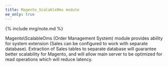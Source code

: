 ```yaml
---
title: Magento_ScalableOms module
ee_only: true
---
```


{% include mrg/note.md %}

Magento\ScalableOms (Order Management System) module provides ability for system extension
(Sales can be configured to work with separate database).
Extraction of Sales tables to separate database will guarantee better scalability for Magento,
and will allow main server to be optimized for read operations which will reduce latency.
